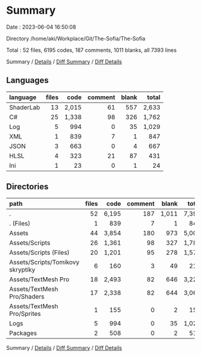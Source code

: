 # Summary

Date : 2023-06-04 16:50:08

Directory /home/aki/Workplace/Git/The-Sofia/The-Sofia

Total : 52 files,  6195 codes, 187 comments, 1011 blanks, all 7393 lines

Summary / [Details](details.md) / [Diff Summary](diff.md) / [Diff Details](diff-details.md)

## Languages
| language | files | code | comment | blank | total |
| :--- | ---: | ---: | ---: | ---: | ---: |
| ShaderLab | 13 | 2,015 | 61 | 557 | 2,633 |
| C# | 25 | 1,338 | 98 | 326 | 1,762 |
| Log | 5 | 994 | 0 | 35 | 1,029 |
| XML | 1 | 839 | 7 | 1 | 847 |
| JSON | 3 | 663 | 0 | 4 | 667 |
| HLSL | 4 | 323 | 21 | 87 | 431 |
| Ini | 1 | 23 | 0 | 1 | 24 |

## Directories
| path | files | code | comment | blank | total |
| :--- | ---: | ---: | ---: | ---: | ---: |
| . | 52 | 6,195 | 187 | 1,011 | 7,393 |
| . (Files) | 1 | 839 | 7 | 1 | 847 |
| Assets | 44 | 3,854 | 180 | 973 | 5,007 |
| Assets/Scripts | 26 | 1,361 | 98 | 327 | 1,786 |
| Assets/Scripts (Files) | 20 | 1,201 | 95 | 278 | 1,574 |
| Assets/Scripts/Tomíkovy skryptíky | 6 | 160 | 3 | 49 | 212 |
| Assets/TextMesh Pro | 18 | 2,493 | 82 | 646 | 3,221 |
| Assets/TextMesh Pro/Shaders | 17 | 2,338 | 82 | 644 | 3,064 |
| Assets/TextMesh Pro/Sprites | 1 | 155 | 0 | 2 | 157 |
| Logs | 5 | 994 | 0 | 35 | 1,029 |
| Packages | 2 | 508 | 0 | 2 | 510 |

Summary / [Details](details.md) / [Diff Summary](diff.md) / [Diff Details](diff-details.md)